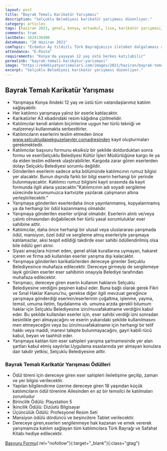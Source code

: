 ```yaml
---
layout: post
title: "Bayrak Temalı Karikatür Yarışması"
description: "Selçuklu Belediyesi karikatür yarışması düzenliyor."
category: articles
tags: [haziran 2021, genel, konya, ortaokul, lise, karikatür yarışması]
comments: true
lastDate: 1624136400    
dateHuman: "20 Haziran 2021"
comTopic: "Ecdadın Ay Yıldızlı Türk Bayrağımızın ilelebet dalgalaması adına istiklal ve hak yolunda verdiği mücadele."
attendance: "E-Posta"
requirements: "Konya'da yaşayan 12 yaş üstü herkes katılabilir"
permalink: "bayrak-temali-karikatur-yarismasi"
image: "https://edebiyatyarismalari.com/images/2021/haziran/bayrak-temali-karikatur-yarismasi.jpg"
excerpt: "Selçuklu Belediyesi karikatür yarışması düzenliyor."
---
```


## Bayrak Temalı Karikatür Yarışması
- Yarışmaya Konya ilindeki 12 yaş ve üstü tüm vatandaşlarımız katılım sağlayabilir.
- Her katılımcı yarışmaya yalnız bir eserle katılacaktır.
- Karikatürler A3 ebadındaki resim kâğıdına çizilmelidir.
- Katılımcılar kendi anlatım biçimlerine uygun her türlü tekniği ve malzemeyi kullanmakta serbesttirler.
- Katılımcıların eserlerini teslim etmeden önce www.selcukludapekguzelseyler.comadresinden kayıt oluşturmaları gerekmektedir.
- Katılımcılar başvuru formunu eksiksiz bir şekilde doldurduktan sonra formu ve eseriSelçuklu Belediyesi Kültür İşleri Müdürlüğüne kargo ile ya da elden teslim edilerek ulaştırabilirler. Kargoda zarar gören eserlerden dolayı Selçuklu Belediyesi sorumlu değildir.
- Gönderilen eserlerin sadece arka bölümünde katılımcının rumuz bilgisi yer alacaktır. Bunun dışında farklı bir bilgi eserin herhangi bir yerinde bulunmayacaktır. Katılımcı rumuz bilgisini kayıt sırasında da kayıt formunda ilgili alana yazacaktır.”Katılımcının adı soyadı sergileme sürecinde kurumumuzca kartvizite yazılarak çalışmanın altına yerleştirilecektir.”
- Yarışmaya gönderilen eserlerdaha önce yayınlanmamış, kopyalanmamış ya da herhangi bir ödül kazanmamış olmalıdır.
- Yarışmaya gönderilen eserler orijinal olmalıdır. Eserlerin alıntı ve/veya çalıntı olmasından doğabilecek her türlü yasal sorumluluklar eser sahibine aittir.
- Katılımcılar, daha önce herhangi bir ulusal veya uluslararası yarışmada ödül, mansiyon, özel ödül ve sergileme almış eserleriyle yarışmaya katılamazlar, aksi tespit edildiği takdirde eser sahibi ödüllendirilmiş olsa bile ödülü geri alınır.
- Siyasi amaçlara hizmet eden, genel ahlak kurallarına uymayan, hakaret içeren ve firma adı kullanılan eserler yarışma dışı kalacaktır.
- Yarışmaya gönderilen karikatürlerden dereceye girenler Selçuklu Belediyesince muhafaza edilecektir. Dereceye girmeyip de sergilemeye layık görülen eserler eser sahibinin onayıyla Belediye tarafından muhafaza edilecektir.
- Yarışmacı, dereceye giren eserin kullanım haklarını Selçuklu Belediyesine verdiğini peşinen kabul eder. Buna bağlı olarak gerek Fikri ve Sınaî Haklar Kanunu’nu, gerekse diğer ilgili mevzuat gereğince yarışmaya gönderdiği eserinin/eserlerinin çoğaltma, işlenme, yayma, temsil, umuma iletim, faydalanma vb. umuma arzda gerekli bilumum haklar için Selçuklu Belediyesine izin/muvafakatname verdiğini kabul eder. Bu şekilde kullanılan eserler için, eser sahibi verdiği izni sonradan kesinlikle geri almayacağını ve eserin yukarıdaki şekilde kullanılmasını men etmeyeceğini veya bu izin/muvafakatname için herhangi bir telif hakkı veya maddi, manevi talepte bulunmayacağını, gayri kabili rücû kabul, beyan ve taahhüt eder.
- Yarışmaya katılan tüm eser sahipleri yarışma şartnamesinde yer alan şartları kabul etmiş sayılırlar.Uygulama esaslarında yer almayan konulara dair takdir yetkisi, Selçuklu Belediyesine aittir.

### Bayrak Temalı Karikatür Yarışması Ödülleri
- Ödül töreni için dereceye giren eser sahipleri ileiletişime geçilip, zaman ve yer bilgisi verilecektir.
- Yapılan bilgilendirme üzerine dereceye giren 18 yaşından küçük katılımcıların ödül törenine Ailesinden en az bir temsilci ile katılmaları zorunludur
- Birincilik Ödülü: Playstation 5
- İkincilik Ödülü: Dizüstü Bilgisayar
- Üçüncülük Ödülü: Profesyonel Resim Seti
- Mansiyon ödülü dördüncü ve beşincilere Tablet verilecektir.
- Dereceye giren,eserleri sergilenmeye hak kazanan ve emek vererek yarışmamıza katılım sağlayan tüm katılımcılara Türk Bayrağı ve Safahat Kitabı hediye edilecektir.

[Başvuru Formu](www.selcukludapekguzelseyler.com){:rel="nofollow"}{:target="_blank"}{:class="gtag"}


